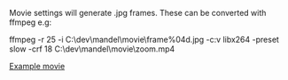 Movie settings will generate .jpg frames. These can be converted with ffmpeg e.g:

ffmpeg -r 25 -i C:\dev\mandel\movie\frame%04d.jpg -c:v libx264 -preset slow -crf 18 C:\dev\mandel\movie\zoom.mp4

[Example movie](https://drive.google.com/file/d/1AMVITnDhYlRfh6JMHcJb_2EYI1koQUDb/preview)